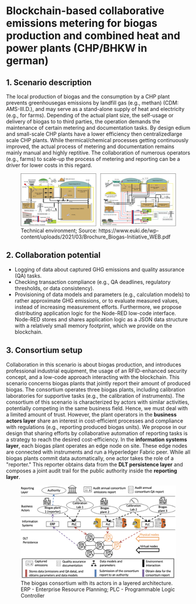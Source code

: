 # Blockchain-based collaborative emissions metering for biogas production and combined heat and power plants (CHP/BHKW in german)





## 1. Scenario description
The local production of biogas and the consumption by a CHP plant prevents greenhousegas emissions by landfill gas (e.g., methan) (CDM: AMS-III.D.), and may serve as a stand-alone supply of heat and electricity (e.g., for farms). Depending of the actual plant size, the self-usage or delivery of biogas to to third parties, the operation demands the maintenance of certain metering and documentation tasks. By design edium and small-scale CHP plants have a lower efficiency then centralizedlarge scale CHP plants. While thermical/chemical processes getting continuously improved, the actual process of metering and documentation remains mainly manual and highly reptitive. The collaboration of numerous operators (e.g., farms) to scale-up the process of metering and reporting can be a driver for lower costs in this regard.

<figure>
 <img src="../../pictures/environment-biogas-chp.svg"/> 
 <figcaption>Technical environment; Source: https://www.euki.de/wp-content/uploads/2021/03/Brochure_Biogas-Initiative_WEB.pdf</figcaption>
 </figure>


## 2. Collaboration potential

- Logging of data about captured GHG emissions and quality assurance (QA) tasks.
- Checking transaction compliance (e.g., QA deadlines, regulatory thresholds, or data consistency).
- Provisioning of data models and parameters (e.g., calculation models) to rather approximate GHG emissions, or to evaluate measured values, instead of increasing measurement efforts. Furthermore, we propose distributing application logic for the Node-RED low-code interface. Node-RED stores and shares application logic as a JSON data structure with a relatively small memory footprint, which we provide on the blockchain.

## 3. Consortium setup

Collaboration in this scenario is about biogas production, and introduces professional industrial equipment, the usage of an RFID-enhanced security concept, and a low-code approach interacting with the blockchain. This scenario concerns biogas plants that jointly report their amount of produced biogas. The consortium operates three biogas plants, including calibration laboratories for supportive tasks (e.g., the  calibration of instruments). The consortium of this scenario is characterized by actors with similar activities, potentially competing in the same business field. Hence, we must deal with a limited amount of trust. However, the plant operators in the **business actors layer** share an interest in cost-efficient processes and compliance with regulations (e.g., reporting produced biogas units). We propose in our design that sharing efforts by collaborative automation of reporting tasks is a strategy to reach the desired cost-efficiency. In the **information systems layer**, each biogas plant operates an edge node on site. These edge nodes are connected with instruments and run a Hyperledger Fabric peer. While all biogas plants commit data automatically, one actor takes the role of a "reporter." This reporter obtains data from the **DLT persistence layer** and composes a joint audit trail for the public authority inside the **reporting layer**.

<figure>
 <img src="../../pictures/horizontal-consortium.svg"/> 
 <figcaption>The biogas consortium with its actors in a layered architecture. ERP - Enterprise Resource Planning; PLC - Programmable Logic Controller</figcaption>
 </figure>